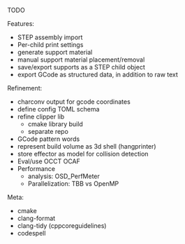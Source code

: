 TODO

Features:
- STEP assembly import
 - Per-child print settings
- generate support material
- manual support material placement/removal
- save/export supports as a STEP child object
- export GCode as structured data, in addition to raw text

Refinement:
- charconv output for gcode coordinates
- define config TOML schema
- refine clipper lib
  - cmake library build
  - separate repo
- GCode pattern words
- represent build volume as 3d shell (hangprinter)
- store effector as model for collision detection
- Eval/use OCCT OCAF
- Performance
  - analysis: OSD_PerfMeter
  - Parallelization: TBB vs OpenMP

Meta:
- cmake
 - clang-format
 - clang-tidy (cppcoreguidelines)
 - codespell
